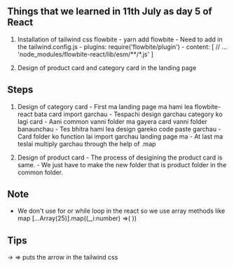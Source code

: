 ## Things that we learned in 11th July as day 5 of React
1. Installation of tailwind css flowbite
        - yarn add flowbite
        - Need to add in the tailwind.config.js
                - plugins: 
                        require('flowbite/plugin')
                -    content: [
                        // ...
                        'node_modules/flowbite-react/lib/esm/**/*.js'
                              ]

2. Design of product card and category card in the landing page 


## Steps
1. Design of category card
        - First ma landing page ma hami lea flowbite-react bata card import garchau
        - Tespachi design garchau category ko lagi card
        - Aani common vanni folder ma gayera card vanni folder banaunchau
        - Tes bhitra hami lea design gareko code paste garchau
        - Card folder ko function lai import garchau landing page ma
        - At last ma teslai multiply garchau through the help of .map

2. Design of product card
        - The process of desigining the product card is same.
        - We just have to make the new folder that is product folder in the common folder.


## Note
- We don't use for or while loop in the react so we use array methods like map
                [...Array(25)].map((_,i:number) =>(
                        <SingleProductContent key={i} />
                ))
## Tips 
&rarr; => puts the arrow in the tailwind css
